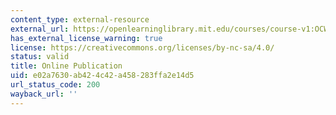 ```yaml
---
content_type: external-resource
external_url: https://openlearninglibrary.mit.edu/courses/course-v1:OCW+18.031+2019_Spring/about
has_external_license_warning: true
license: https://creativecommons.org/licenses/by-nc-sa/4.0/
status: valid
title: Online Publication
uid: e02a7630-ab42-4c42-a458-283ffa2e14d5
url_status_code: 200
wayback_url: ''
---
```

